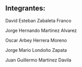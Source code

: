 ## Integrantes:

David Esteban Zabaleta Franco

Jorge Hernando Martinez Alvarez

Oscar Arbey Herrera Moreno

Jorge Mario Londoño Zapata

Juan Guillermo Martinez Davila
